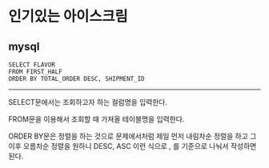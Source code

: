 # 인기있는 아이스크림
## mysql
```mysql
SELECT FLAVOR
FROM FIRST_HALF
ORDER BY TOTAL_ORDER DESC, SHIPMENT_ID
```
___

SELECT문에서는 조회하고자 하는 컬럼명을 입력한다.

FROM문을 이용해서 조회할 때 가져올 테이블명을 입력한다.

ORDER BY문은 정렬을 하는 것으로 문제에서처럼 제일 먼저 내림차순 정렬을 하고 그 이후 오름차순 정렬을 원하니 DESC, ASC 이런 식으로 , 를 기준으로 나눠서 작성하면 된다.